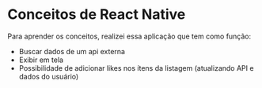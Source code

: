 # Conceitos de React Native

Para aprender os conceitos, realizei essa aplicação que tem como função:
- Buscar dados de um api externa
- Exibir em tela
- Possibilidade de adicionar likes nos ítens da listagem (atualizando API e dados do usuário)
